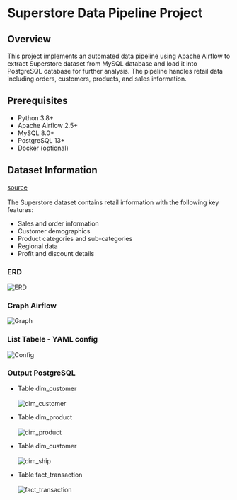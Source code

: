 # Superstore Data Pipeline Project

## Overview
This project implements an automated data pipeline using Apache Airflow to extract Superstore dataset from MySQL database and load it into PostgreSQL database for further analysis. The pipeline handles retail data including orders, customers, products, and sales information.

## Prerequisites
- Python 3.8+
- Apache Airflow 2.5+
- MySQL 8.0+
- PostgreSQL 13+
- Docker (optional)

## Dataset Information 
[source](https://www.kaggle.com/datasets/vivek468/superstore-dataset-final)<br></br>
The Superstore dataset  contains retail information with the following key features:
- Sales and order information
- Customer demographics
- Product categories and sub-categories
- Regional data
- Profit and discount details

### ERD

![ERD](https://github.com/fajri-yanti/Data-Pipeline-SuperStore/blob/main/SuperStoreERD.png)

### Graph Airflow
![Graph](https://github.com/fajri-yanti/Data-Pipeline-SuperStore/blob/main/graph.png)

### List Tabele - YAML config
![Config](https://github.com/fajri-yanti/Data-Pipeline-SuperStore/blob/main/list_table_yaml.png)

### Output PostgreSQL
- Table dim_customer<br></br>
![dim_customer](https://github.com/fajri-yanti/Data-Pipeline-SuperStore/blob/main/pg_dim_customer.png) <br>

- Table dim_product<br></br>
![dim_product](https://github.com/fajri-yanti/Data-Pipeline-SuperStore/blob/main/pg_dim_product.png)

- Table dim_customer<br></br>
![dim_ship](https://github.com/fajri-yanti/Data-Pipeline-SuperStore/blob/main/pg_dim_ship.png)

- Table fact_transaction<br></br>
![fact_transaction](https://github.com/fajri-yanti/Data-Pipeline-SuperStore/blob/main/pg_fact_transaction.png)
